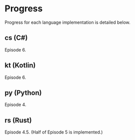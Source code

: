 # Progress

Progress for each language implementation is detailed below.

## cs (C#)
Episode 6.

## kt (Kotlin)
Episode 6.

## py (Python)
Episode 4.

## rs (Rust)
Episode 4.5. (Half of Episode 5 is implemented.)
